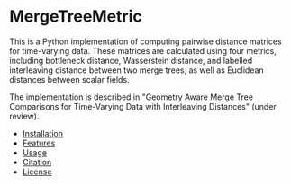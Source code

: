 # MergeTreeMetric

This is a Python implementation of computing pairwise distance matrices for time-varying data. These matrices are calculated using four metrics, including bottleneck distance, Wasserstein distance, and labelled interleaving distance between two merge trees, as well as Euclidean distances between scalar fields.

The implementation is described in "Geometry Aware Merge Tree Comparisons forTime-Varying Data with Interleaving Distances" (under review).


- [Installation](#installation)
- [Features](#features)
- [Usage](#usage)
- [Citation](#citation)
- [License](#license)